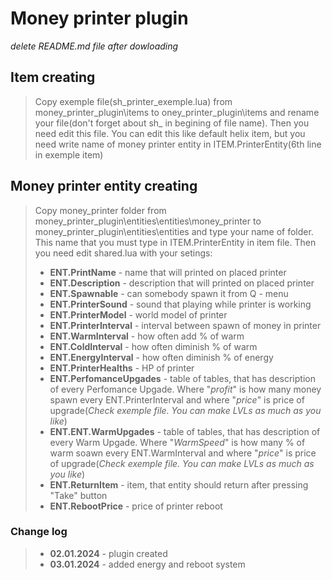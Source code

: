 # Money printer plugin
_delete README.md file after dowloading_

## Item creating
>Copy exemple file(sh_printer_exemple.lua) from money_printer_plugin\items to oney_printer_plugin\items and rename your file(don't forget about sh_ in begining of file name). Then you need edit this file. You can edit this like default helix item, but you need write name of money printer entity in ITEM.PrinterEntity(6th line in exemple item)

## Money printer entity creating
> Copy money_printer folder from money_printer_plugin\entities\entities\money_printer to money_printer_plugin\entities\entities and type your name of folder. This name that you must type in ITEM.PrinterEntity in item file. Then you need edit shared.lua with your setings:
>* __ENT.PrintName__ - name that will printed on placed printer
>* __ENT.Description__ - description that will printed on placed printer
>* __ENT.Spawnable__ - can somebody spawn it from Q - menu
>* __ENT.PrinterSound__ - sound that playing while printer is working
>* __ENT.PrinterModel__ - world model of printer
>* __ENT.PrinterInterval__ - interval between spawn of money in printer
>* __ENT.WarmInterval__ - how often add % of warm
>* __ENT.ColdInterval__ - how often diminish % of warm
>* __ENT.EnergyInterval__ - how often diminish % of energy
>* __ENT.PrinterHealths__ - HP of printer
>* __ENT.PerfomanceUpgades__ - table of tables, that has description of every Perfomance Upgade. Where "_profit_" is how many money spawn every ENT.PrinterInterval and where "_price_" is price of upgrade(_Check exemple file. You can make LVLs as much as you like_)
>* __ENT.ENT.WarmUpgades__ - table of tables, that has description of every Warm Upgade. Where "_WarmSpeed_" is how many % of warm soawn every ENT.WarmInterval and where "_price_" is price of upgrade(_Check exemple file. You can make LVLs as much as you like_)
>* __ENT.ReturnItem__ - item, that entity should return after pressing "Take" button
>* __ENT.RebootPrice__ - price of printer reboot

### Change log
>* __02.01.2024__ - plugin created
>* __03.01.2024__ - added energy and reboot system
